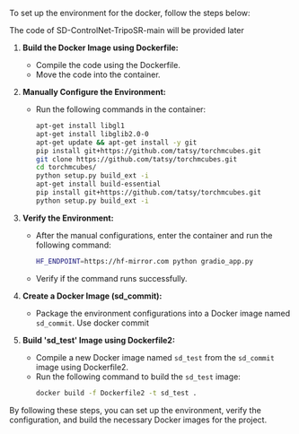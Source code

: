 To set up the environment for the docker, follow the steps below:

The code of  SD-ControlNet-TripoSR-main will be provided later

1. **Build the Docker Image using Dockerfile:**
   - Compile the code using the Dockerfile.
   - Move the code into the container.

2. **Manually Configure the Environment:**
   - Run the following commands in the container:
     ```bash
     apt-get install libgl1
     apt-get install libglib2.0-0
     apt-get update && apt-get install -y git
     pip install git+https://github.com/tatsy/torchmcubes.git
     git clone https://github.com/tatsy/torchmcubes.git
     cd torchmcubes/
     python setup.py build_ext -i
     apt-get install build-essential
     pip install git+https://github.com/tatsy/torchmcubes.git
     python setup.py build_ext -i
     ```

3. **Verify the Environment:**
   - After the manual configurations, enter the container and run the following command:
     ```bash
     HF_ENDPOINT=https://hf-mirror.com python gradio_app.py
     ```
   - Verify if the command runs successfully.

4. **Create a Docker Image (sd_commit):**
   - Package the environment configurations into a Docker image named `sd_commit`. Use docker commit

5. **Build 'sd_test' Image using Dockerfile2:**
   - Compile a new Docker image named `sd_test` from the `sd_commit` image using Dockerfile2.
   - Run the following command to build the `sd_test` image:
     ```bash
     docker build -f Dockerfile2 -t sd_test .
     ```

By following these steps, you can set up the environment, verify the configuration, and build the necessary Docker images for the project.